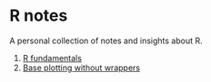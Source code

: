 # R notes #

A personal collection of notes and insights about R.

1. [R fundamentals](fundamentals.md)
2. [Base plotting without wrappers](baseplotting.md)

